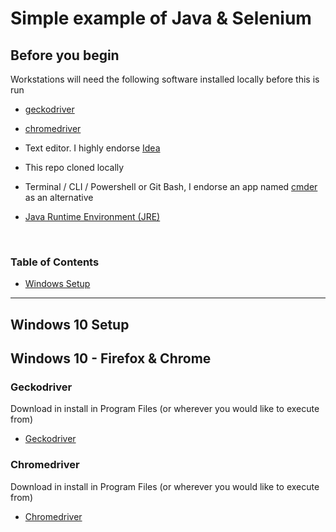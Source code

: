 # Simple example of Java & Selenium

## Before you begin

Workstations will need the following software installed locally before this is run

- [geckodriver](https://github.com/mozilla/geckodriver/releases)

- [chromedriver](https://chromedriver.chromium.org/)

- Text editor. I highly endorse [Idea](https://www.jetbrains.com/idea/)

- This repo cloned locally

- Terminal / CLI / Powershell or Git Bash, I endorse an app named [cmder](https://cmder.net/) as an alternative

- [Java Runtime Environment (JRE)](https://java.com/en/download/)

<br/>

### Table of Contents

- [Windows Setup](#windows-10-setup)

---

## Windows 10 Setup

## Windows 10 - Firefox & Chrome

### Geckodriver
Download in install in Program Files (or wherever you would like to execute from)
 - [Geckodriver](https://github.com/mozilla/geckodriver/releases)

### Chromedriver

Download in install in Program Files (or wherever you would like to execute from)
- [Chromedriver](https://sites.google.com/a/chromium.org/chromedriver/downloads)
